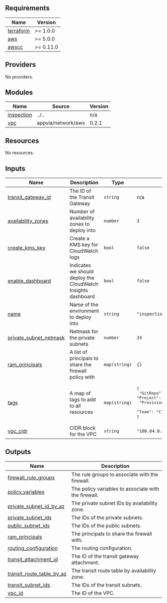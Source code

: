 <!-- BEGIN_TF_DOCS -->
## Requirements

| Name | Version |
|------|---------|
| <a name="requirement_terraform"></a> [terraform](#requirement\_terraform) | >= 1.0.0 |
| <a name="requirement_aws"></a> [aws](#requirement\_aws) | >= 5.0.0 |
| <a name="requirement_awscc"></a> [awscc](#requirement\_awscc) | >= 0.11.0 |

## Providers

No providers.

## Modules

| Name | Source | Version |
|------|--------|---------|
| <a name="module_inspection"></a> [inspection](#module\_inspection) | ../.. | n/a |
| <a name="module_vpc"></a> [vpc](#module\_vpc) | appvia/network/aws | 0.2.1 |

## Resources

No resources.

## Inputs

| Name | Description | Type | Default | Required |
|------|-------------|------|---------|:--------:|
| <a name="input_transit_gateway_id"></a> [transit\_gateway\_id](#input\_transit\_gateway\_id) | The ID of the Transit Gateway | `string` | n/a | yes |
| <a name="input_availability_zones"></a> [availability\_zones](#input\_availability\_zones) | Number of availability zones to deploy into | `number` | `3` | no |
| <a name="input_create_kms_key"></a> [create\_kms\_key](#input\_create\_kms\_key) | Create a KMS key for CloudWatch logs | `bool` | `false` | no |
| <a name="input_enable_dashboard"></a> [enable\_dashboard](#input\_enable\_dashboard) | Indicates we should deploy the CloudWatch Insights dashboard | `bool` | `false` | no |
| <a name="input_name"></a> [name](#input\_name) | Name of the environment to deploy into | `string` | `"inspection"` | no |
| <a name="input_private_subnet_netmask"></a> [private\_subnet\_netmask](#input\_private\_subnet\_netmask) | Netmask for the private subnets | `number` | `24` | no |
| <a name="input_ram_principals"></a> [ram\_principals](#input\_ram\_principals) | A list of principals to share the firewall policy with | `map(string)` | `{}` | no |
| <a name="input_tags"></a> [tags](#input\_tags) | A map of tags to add to all resources | `map(string)` | <pre>{<br/>  "GitRepo": "https://github.com/appvia/terraform-aws-firewall",<br/>  "Project": "CloudPlatform",<br/>  "Provisioner": "terraform",<br/>  "Team": "CloudPlatform"<br/>}</pre> | no |
| <a name="input_vpc_cidr"></a> [vpc\_cidr](#input\_vpc\_cidr) | CIDR block for the VPC | `string` | `"100.64.0.0/21"` | no |

## Outputs

| Name | Description |
|------|-------------|
| <a name="output_firewall_rule_groups"></a> [firewall\_rule\_groups](#output\_firewall\_rule\_groups) | The rule groups to associate with the firewall. |
| <a name="output_policy_variables"></a> [policy\_variables](#output\_policy\_variables) | The policy variables to associate with the firewall. |
| <a name="output_private_subnet_id_by_az"></a> [private\_subnet\_id\_by\_az](#output\_private\_subnet\_id\_by\_az) | The private subnet IDs by availability zone. |
| <a name="output_private_subnet_ids"></a> [private\_subnet\_ids](#output\_private\_subnet\_ids) | The IDs of the private subnets. |
| <a name="output_public_subnet_ids"></a> [public\_subnet\_ids](#output\_public\_subnet\_ids) | The IDs of the public subnets. |
| <a name="output_ram_principals"></a> [ram\_principals](#output\_ram\_principals) | The principals to share the firewall with. |
| <a name="output_routing_configuration"></a> [routing\_configuration](#output\_routing\_configuration) | The routing configuration. |
| <a name="output_transit_attachment_id"></a> [transit\_attachment\_id](#output\_transit\_attachment\_id) | The ID of the transit gateway attachment. |
| <a name="output_transit_route_table_by_az"></a> [transit\_route\_table\_by\_az](#output\_transit\_route\_table\_by\_az) | The transit route table by availability zone. |
| <a name="output_transit_subnet_ids"></a> [transit\_subnet\_ids](#output\_transit\_subnet\_ids) | The IDs of the transit subnets. |
| <a name="output_vpc_id"></a> [vpc\_id](#output\_vpc\_id) | The ID of the VPC. |
<!-- END_TF_DOCS -->